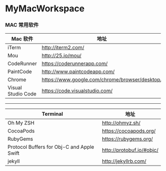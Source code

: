 # MyMacWorkspace


### MAC 常用软件


Mac 软件 | 地址
----- | -----
iTerm | <http://iterm2.com/>
Mou	| <http://25.io/mou/>
CodeRunner| <https://coderunnerapp.com/>
PaintCode| <http://www.paintcodeapp.com/>
Chrome| <https://www.google.com/chrome/browser/desktop/>
Visual Studio Code | <https://code.visualstudio.com/>

----
Terminal | 地址
----- | -----
Oh My ZSH | <http://ohmyz.sh/>
CocoaPods | <https://cocoapods.org/>
RubyGems | <https://rubygems.org/>
Protocol Buffers for Obj-C and Apple Swift | <http://protobuf.io/#objc/>
jekyll | <http://jekyllrb.com/>
